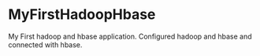 # MyFirstHadoopHbase
My First hadoop and hbase application. Configured hadoop and hbase and connected with hbase.
